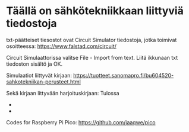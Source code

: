 # Täällä on sähkötekniikkaan liittyviä tiedostoja

txt-päätteiset tiesostot ovat Circuit Simulator tiedostoja, jotka toimivat osoitteessa: https://www.falstad.com/circuit/

Circuit Simulaattorissa valitse File - Import from text. Liitä ikkunaan txt tiedoston sisältö ja OK. 

Simulaatiot liittyvät kirjaan: https://tuotteet.sanomapro.fi/bu604520-sahkotekniikan-perusteet.html

Sekä kirjaan littyvään harjoituskirjaan: Tulossa

*
*
Codes for Raspberry Pi Pico: https://github.com/jaaqwe/pico
